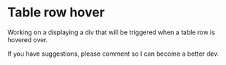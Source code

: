 # Table row hover

Working on a displaying a div that will be triggered when a table row is hovered over.

If you have suggestions, please comment so I can become a better dev.
